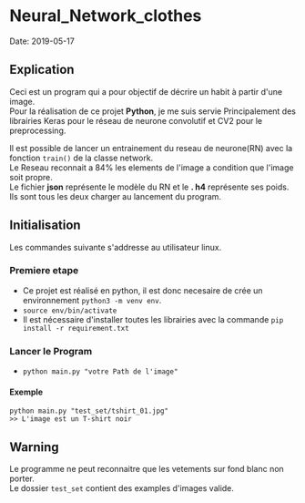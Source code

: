 # Neural_Network_clothes

Date: 2019-05-17

## Explication
Ceci est un program qui a pour objectif de décrire un habit à partir d'une image.  
Pour la réalisation de ce projet **Python**, je me suis servie Principalement des librairies Keras pour le réseau de neurone convolutif et CV2 pour le preprocessing.  

Il est possible de lancer un entrainement du reseau de neurone(RN) avec la fonction `train()` de la classe network.  
Le Reseau reconnait a 84% les elements de l'image a condition que l'image soit propre.  
Le fichier **json** représente le modèle du RN et le **. h4** représente ses poids. Ils sont tous les deux charger au lancement du program.  

## Initialisation

Les commandes suivante s'addresse au utilisateur linux.

### Premiere etape

* Ce projet est réalisé en python, il est donc necesaire de crée un environnement `python3 -m venv env`. 
* `source env/bin/activate`
* Il est nécessaire d'installer toutes les librairies avec la commande `pip install -r requirement.txt`

### Lancer le Program

* `python main.py "votre Path de l'image"`

#### Exemple

`python main.py "test_set/tshirt_01.jpg"`  
`>> L'image est un T-shirt noir`  

## Warning

Le programme ne peut reconnaitre que les vetements sur fond blanc non porter.  
Le dossier `test_set` contient des examples d'images valide.  
